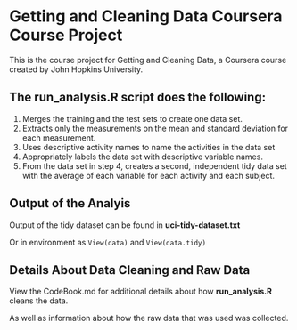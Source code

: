 # Getting and Cleaning Data Coursera Course Project

This is the course project for Getting and Cleaning Data, a Coursera course created by John Hopkins University. 

## The **run_analysis.R** script does the following:

1. Merges the training and the test sets to create one data set.
2. Extracts only the measurements on the mean and standard deviation for each measurement.
3. Uses descriptive activity names to name the activities in the data set
4. Appropriately labels the data set with descriptive variable names.
5. From the data set in step 4, creates a second, independent tidy data set with the average of each variable for each activity and each subject.

## Output of the Analyis 

Output of the tidy dataset can be found in **uci-tidy-dataset.txt** 
 
Or in environment as `View(data)` and `View(data.tidy)`

## Details About Data Cleaning and Raw Data

View the CodeBook.md for additional details about how **run_analysis.R** cleans the data. 
 
As well as information about how the raw data that was used was collected. 